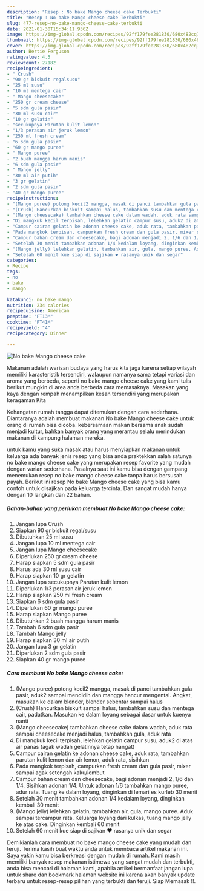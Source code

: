 ```yaml
---
description: "Resep : No bake Mango cheese cake Terbukti"
title: "Resep : No bake Mango cheese cake Terbukti"
slug: 477-resep-no-bake-mango-cheese-cake-terbukti
date: 2021-01-30T15:34:11.936Z
image: https://img-global.cpcdn.com/recipes/92ff179fee281830/680x482cq70/no-bake-mango-cheese-cake-foto-resep-utama.jpg
thumbnail: https://img-global.cpcdn.com/recipes/92ff179fee281830/680x482cq70/no-bake-mango-cheese-cake-foto-resep-utama.jpg
cover: https://img-global.cpcdn.com/recipes/92ff179fee281830/680x482cq70/no-bake-mango-cheese-cake-foto-resep-utama.jpg
author: Bertie Ferguson
ratingvalue: 4.5
reviewcount: 27182
recipeingredient:
- " Crush"
- "90 gr biskuit regalsusu"
- "25 ml susu"
- "10 ml mentega cair"
- " Mango cheesecake"
- "250 gr cream cheese"
- "5 sdm gula pasir"
- "30 ml susu cair"
- "10 gr gelatin"
- "secukupnya Parutan kulit lemon"
- "1/3 perasan air jeruk lemon"
- "250 ml fresh cream"
- "6 sdm gula pasir"
- "60 gr mango puree"
- " Mango puree"
- "2 buah mangga harum manis"
- "6 sdm gula pasir"
- " Mango jelly"
- "30 ml air putih"
- "3 gr gelatin"
- "2 sdm gula pasir"
- "40 gr mango puree"
recipeinstructions:
- "(Mango puree) potong kecil2 mangga, masak di panci tambahkan gula pasir, aduk2 sampai mendidih dan mangga hancur mengental. Angkat, masukan ke dalam blender, blender sebentar sampai halus"
- "(Crush) Hancurkan biskuit sampai halus, tambahkan susu dan mentega cair, padatkan. Masukan ke dalam loyang sebagai dasar untuk kuenya nanti"
- "(Mango cheesecake) tambahkan cheese cake dalam wadah, aduk rata sampai cheesecake menjadi halus, tambahkan gula, aduk rata"
- "Di mangkuk kecil terpisah, lelehkan gelatin campur susu, aduk2 di atas air panas (agak wadah gelatinnya tetap hangat)"
- "Campur cairan gelatin ke adonan cheese cake, aduk rata, tambahkan parutan kulit lemon dan air lemon, aduk rata, sisihkan"
- "Pada mangkok terpisah, campurkan fresh cream dan gula pasir, mixer sampai agak setengah kaku/lembut"
- "Campur bahan cream dan cheesecake, bagi adonan menjadi 2, 1/6 dan 1/4. Sisihkan adonan 1/4. Untuk adonan 1/6 tambahkan mango puree, adur rata. Tuang ke dalam loyang, dinginkan di lemari es kurleb 30 menit"
- "Setelah 30 menit tambahkan adonan 1/4 kedalam loyang, dinginkan kembali 30 menit"
- "(Mango jelly) lelehkan gelatin, tambahkan air, gula, mango puree. Aduk sampai tercampur rata. Keluarga loyang dari kulkas, tuang mango jelly ke atas cake. Dinginkan kembali 60 menit"
- "Setelah 60 menit kue siap di sajikan ❤️ rasanya unik dan segar"
categories:
- Recipe
tags:
- no
- bake
- mango

katakunci: no bake mango 
nutrition: 234 calories
recipecuisine: American
preptime: "PT13M"
cooktime: "PT41M"
recipeyield: "4"
recipecategory: Dinner

---
```



![No bake Mango cheese cake](https://img-global.cpcdn.com/recipes/92ff179fee281830/680x482cq70/no-bake-mango-cheese-cake-foto-resep-utama.jpg)

Makanan adalah warisan budaya yang harus kita jaga karena setiap wilayah memiliki karasteristik tersendiri, walaupun namanya sama tetapi variasi dan aroma yang berbeda, seperti no bake mango cheese cake yang kami tulis berikut mungkin di area anda berbeda cara memasaknya. Masakan yang kaya dengan rempah menampilkan kesan tersendiri yang merupakan keragaman Kita

Kehangatan rumah tangga dapat ditemukan dengan cara sederhana. Diantaranya adalah membuat makanan No bake Mango cheese cake untuk orang di rumah bisa dicoba. kebersamaan makan bersama anak sudah menjadi kultur, bahkan banyak orang yang merantau selalu merindukan makanan di kampung halaman mereka.



untuk kamu yang suka masak atau harus menyiapkan makanan untuk keluarga ada banyak jenis resep yang bisa anda praktekkan salah satunya no bake mango cheese cake yang merupakan resep favorite yang mudah dengan varian sederhana. Pasalnya saat ini kamu bisa dengan gampang menemukan resep no bake mango cheese cake tanpa harus bersusah payah.
Berikut ini resep No bake Mango cheese cake yang bisa kamu contoh untuk disajikan pada keluarga tercinta. Dan sangat mudah hanya dengan 10 langkah dan 22 bahan.


<!--inarticleads1-->

##### Bahan-bahan yang perlukan membuat No bake Mango cheese cake:

1. Jangan lupa  Crush
1. Siapkan 90 gr biskuit regal/susu
1. Dibutuhkan 25 ml susu
1. Jangan lupa 10 ml mentega cair
1. Jangan lupa  Mango cheesecake
1. Diperlukan 250 gr cream cheese
1. Harap siapkan 5 sdm gula pasir
1. Harus ada 30 ml susu cair
1. Harap siapkan 10 gr gelatin
1. Jangan lupa secukupnya Parutan kulit lemon
1. Diperlukan 1/3 perasan air jeruk lemon
1. Harap siapkan 250 ml fresh cream
1. Siapkan 6 sdm gula pasir
1. Diperlukan 60 gr mango puree
1. Harap siapkan  Mango puree
1. Dibutuhkan 2 buah mangga harum manis
1. Tambah 6 sdm gula pasir
1. Tambah  Mango jelly
1. Harap siapkan 30 ml air putih
1. Jangan lupa 3 gr gelatin
1. Diperlukan 2 sdm gula pasir
1. Siapkan 40 gr mango puree




<!--inarticleads2-->

##### Cara membuat  No bake Mango cheese cake:

1. (Mango puree) potong kecil2 mangga, masak di panci tambahkan gula pasir, aduk2 sampai mendidih dan mangga hancur mengental. Angkat, masukan ke dalam blender, blender sebentar sampai halus
1. (Crush) Hancurkan biskuit sampai halus, tambahkan susu dan mentega cair, padatkan. Masukan ke dalam loyang sebagai dasar untuk kuenya nanti
1. (Mango cheesecake) tambahkan cheese cake dalam wadah, aduk rata sampai cheesecake menjadi halus, tambahkan gula, aduk rata
1. Di mangkuk kecil terpisah, lelehkan gelatin campur susu, aduk2 di atas air panas (agak wadah gelatinnya tetap hangat)
1. Campur cairan gelatin ke adonan cheese cake, aduk rata, tambahkan parutan kulit lemon dan air lemon, aduk rata, sisihkan
1. Pada mangkok terpisah, campurkan fresh cream dan gula pasir, mixer sampai agak setengah kaku/lembut
1. Campur bahan cream dan cheesecake, bagi adonan menjadi 2, 1/6 dan 1/4. Sisihkan adonan 1/4. Untuk adonan 1/6 tambahkan mango puree, adur rata. Tuang ke dalam loyang, dinginkan di lemari es kurleb 30 menit
1. Setelah 30 menit tambahkan adonan 1/4 kedalam loyang, dinginkan kembali 30 menit
1. (Mango jelly) lelehkan gelatin, tambahkan air, gula, mango puree. Aduk sampai tercampur rata. Keluarga loyang dari kulkas, tuang mango jelly ke atas cake. Dinginkan kembali 60 menit
1. Setelah 60 menit kue siap di sajikan ❤️ rasanya unik dan segar




Demikianlah cara membuat no bake mango cheese cake yang mudah dan teruji. Terima kasih buat waktu anda untuk membaca artikel makanan ini. Saya yakin kamu bisa berkreasi dengan mudah di rumah. Kami masih memiliki banyak resep makanan istimewa yang sangat mudah dan terbukti, anda bisa mencari di halaman kami, apabila artikel bermanfaat jangan lupa untuk share dan bookmark halaman website ini karena akan banyak update terbaru untuk resep-resep pilihan yang terbukti dan teruji. Siap Memasak !!. 
